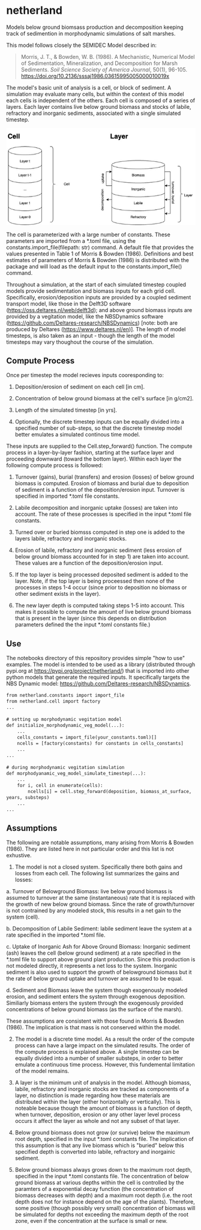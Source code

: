 # netherland
Models below ground biomsass production and decomposition keeping track of sedimention in morphodynamic simulations of salt marshes.

This model follows closely the SEMIDEC Model described in:
> Morris, J. T., & Bowden, W. B. (1986). A Mechanistic, Numerical Model of Sedimentation, Mineralization, and Decomposition for Marsh Sediments. *Soil Science Society of America Journal*, 50(1), 96-105. https://doi.org/10.2136/sssaj1986.03615995005000010019x

The model's basic unit of analysis is a cell, or block of sediment. A simulation may evaluate many cells, but within the context of this model each cells is independent of the others. Each cell is composed of a series of layers. Each layer contains live below ground biomass and stocks of labile, refractory and inorganic sediments, associated with a single simulated timestep.

![alt text](https://github.com/JohnRushKucharski/netherland/blob/main/img/cell_layer_stocks.jpg?raw=true)

The cell is parameterized with a large number of constants. These parameters are imported from a *.toml file, using the constants.import_file(filepath: str) command. A default file that provides the values presented in Table 1 of Morris & Bowden (1986). Definitions and best estimates of parameters of Morris & Bowden (1986) is distributed with the package and will load as the default input to the constants.import_file() command. 

Throughout a simulation, at the start of each simulated timestep coupled models provide sedimentation and biomass inputs for each grid cell. Specifically, erosion/deposition inputs are provided by a coupled sediment transport model, like those in the Delft3D software (https://oss.deltares.nl/web/delft3d); and above ground biomass inputs are provided by a vegitation model, like the NBSDynamics software (https://github.com/Deltares-research/NBSDynamics) [note: both are produced by Deltares (https://www.deltares.nl/en)]. The length of model timesteps, is also taken as an input - though the length of the model timesteps may vary thoughout the course of the simulation. 

## Compute Process
Once per timestep the model recieves inputs cooresponding to:

1. Deposition/erosion of sediment on each cell [in cm].

2. Concentration of below ground biomass at the cell's surface [in g/cm2].

3. Length of the simulated timestep [in yrs]. 

4. Optionally, the discrete timestep inputs can be equally divided into a specified number of sub-steps, so that the discrete timestep model better emulates a simulated continous time model. 

These inputs are supplied to the Cell.step_forward() function. The compute process in a layer-by-layer fashion, starting at the surface layer and proceeding downward (toward the bottom layer). Within each layer the following compute process is followed:

1. Turnover (gains), burial (transfers) and erosion (losses) of below ground biomass is computed. Erosion of biomass and burial due to deposition of sediment is a function of the deposition/erosion input. Turnover is specified in imported *.toml file constants.

2. Labile decomposition and inorganic uptake (losses) are taken into account. The rate of these processes is specified in the input *.toml file constants.

3. Turned over or buried biomsss computed in step one is added to the layers labile, refractory and inorganic stocks.

4. Erosion of labile, refractory and inorganic sediment (less erosion of below ground biomass accounted for in step 1) are taken into account. These values are a function of the deposition/erosion input.

5. If the top layer is being processed deposited sediment is added to the layer. Note, if the top layer is being proceessed then none of the processes in steps 1-4 occur (since prior to deposition no biomass or other sediment exists in the layer).

6. The new layer depth is computed taking steps 1-5 into account. This makes it possible to compute the amount of live below ground biomass that is present in the layer (since this depends on distribution parameters defined the the input *.toml constants file.)

## Use
The notebooks directory of this repository provides simple "how to use" examples. The model is intended to be used as a library (distributed through pypi.org at https://pypi.org/project/netherland/) that is imported into other python models that generate the required inputs. It specifically targets the NBS Dynamic model: https://github.com/Deltares-research/NBSDynamics.

```
from netherland.constants import import_file
from netherland.cell import factory
...

# setting up morphodynamic vegitation model
def initialize_morphodynamic_veg_model(...):
    ...
    cells_constants = import_file(your_constants.toml)[] 
    ncells = [factory(constants) for constants in cells_constants]
    ...
...

# during morphodynamic vegitation simulation
def morphodyanamic_veg_model_simulate_timestep(...):
    ...
    for i, cell in enumerate(cells):
        ncells[i] = cell.step_forward(deposition, biomass_at_surface, years, substeps)
    ...
...
```

## Assumptions
The following are notable assumptions, many arising from Morris & Bowden (1986). They are listed here in not particular order and this list is not exhustive.

1. The model is not a closed system. Specifically there both gains and losses from each cell. The following list summarizes the gains and losses:

a. Turnover of Belowground Biomass: live below ground biomass is assumed to turnover at the same (instantaneous) rate that it is replaced with the growth of new below ground biomass. Since the rate of growth/turnover is not contrained by any modeled stock, this results in a net gain to the system (cell).

b. Decomposition of Labile Sediment: labile sediment leave the system at a rate specified in the imported *.toml file.

c. Uptake of Inorganic Ash for Above Ground Biomass: Inorganic sediment (ash) leaves the cell (below ground sediment) at a rate specified in the *.toml file to support above ground plant production. Since this production is not modeled directly, it represents a net loss to the system. Inorganic sediment is also used to support the growth of belowground biomass but it the rate of below ground uptake and turnover are assumed to be equal.

d. Sediment and Biomass leave the system though exogenously modeled erosion, and sediment enters the system through exogenous deposition. Similiarly biomass enters the system through the exogenously provided concentrations of below ground biomass (as the surface of the marsh).

These assumptions are consistent with those found in Morris & Bowden (1986). The implication is that mass is not conserved within the model.

2. The model is a discrete time model. As a result the order of the compute process can have a large impact on the simulated results. The order of the compute process is explained above. A single timestep can be equally divided into a number of smaller substeps, in order to better emulate a continuous time process. However, this fundemental limitation of the model remains.

3. A layer is the minimum unit of analysis in the model. Although biomass, labile, refractory and inorganic stocks are tracked as components of a layer, no distinction is made regarding how these materials are distributed within the layer (either horizontally or vertically). This is noteable because though the amount of biomass is a function of depth, when turnover, deposition, erosion or any other layer level process occurs it affect the layer as whole and not any subset of that layer.

4. Below ground biomass does not grow (or survive) below the maximum root depth, specified in the input *.toml constants file. The implication of this assumption is that any live biomass which is "buried" below this specified depth is converted into labile, refractory and inorgainic sediment.

5. Below ground biomass always grows down to the maximum root depth, specified in the input *.toml constants file. The concentration of below ground biomass at various depths within the cell is controlled by the paramters of a exponential decay function (the concentration of biomass decreases with depth) and a maximum root depth (i.e. the root depth does not for instance depend on the age of the plants). Therefore, some positive (though possibly very small) concentration of biomass will be simulated for depths not exceeding the maximum depth of the root zone, even if the concentration at the surface is small or new.  